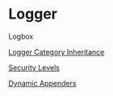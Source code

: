 # Logger

Logbox

[Logger Category Inheritance](https://logbox.ortusbooks.com/content/how_does_logbox_work/logger_category_inheritance.html)

[Security Levels](./)

[Dynamic Appenders](https://logbox.ortusbooks.com/content/how_does_logbox_work/dynamic_appenders.html)
